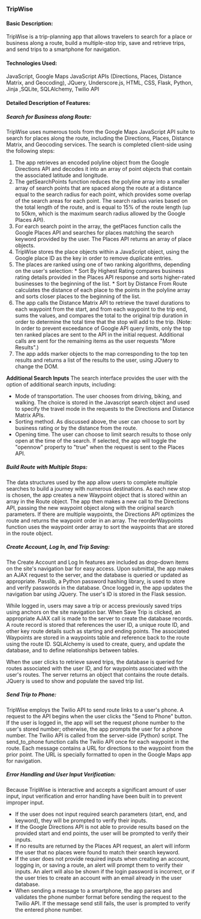 ### TripWise

#### Basic Description:
TripWise is a trip-planning app that allows travelers to search for a place or business along a route, build a multiple-stop trip, save and retrieve trips, and send trips to a smartphone for navigation.

#### Technologies Used:
JavaScript, Google Maps JavaScript APIs (Directions, Places, Distance Matrix, and Geocoding), JQuery, Underscore.js, HTML, CSS, Flask, Python, Jinja ,SQLite, SQLAlchemy, Twilio API

#### Detailed Description of Features:

##### Search for Business along Route:
TripWise uses numerous tools from the Google Maps JavaScript API suite to search for places along the route, including the Directions, Places, Distance Matrix, and Geocoding services. The search is completed client-side using the following steps:
  1. The app retrieves an encoded polyline object from the Google Directions API and decodes it into an array of point objects that contain the associated latitude and longitude.
  2. The getSearchPoints function reduces the polyline array into a smaller array of search points that are spaced along the route at a distance equal to the search radius for each point, which provides some overlap of the search areas for each point. The search radius varies based on the total length of the route, and is equal to 15% of the route length (up to 50km, which is the maximum search radius allowed by the Google Places API).
  3. For earch search point in the array, the getPlaces function calls the Google Places API and searches for places matching the search keyword provided by the user. The Places API returns an array of place objects.
  4. TripWise stores the place objects within a JavaScript object, using the Google place ID as the key in order to remove duplicate entries. 
  5. The places are ranked using one of two ranking algorithms, depending on the user's selection:
    * Sort By Highest Rating compares business rating details provided in the Places API response and sorts higher-rated businesses to the beginning of the list.
    * Sort by Distance From Route calculates the distance of each place to the points in the polyline array and sorts closer places to the beginning of the list.
  6. The app calls the Distance Matrix API to retrieve the travel durations to each waypoint from the start, and from each waypoint to the trip end, sums the values, and compares the total to the original trip duration in order to determine the total time that the stop will add to the trip. (Note: In order to prevent exceedance of Google API query limits, only the top ten ranked places are sent to the API in the initial request. Additional calls are sent for the remaining items as the user requests "More Results".)
  7. The app adds marker objects to the map corresponding to the top ten results and returns a list of the results to the user, using JQuery to change the DOM.

**Additional Search Inputs**
  The search interface provides the user with the option of additional search inputs, including:
  * Mode of transportation. The user chooses from driving, biking, and walking. The choice is stored in the Javascript search object and used to specify the travel mode in the requests to the Directions and Distance Matrix APIs.
  * Sorting method. As discussed above, the user can choose to sort by business rating or by the distance from the route.
  * Opening time. The user can choose to limit search results to those only open at the time of the search. If selected, the app will toggle the "opennow" property to "true" when the request is sent to the Places API.

##### Build Route with Multiple Stops:
The data structures used by the app allow users to complete multiple searches to build a journey with numerous destinations. As each new stop is chosen, the app creates a new Waypoint object that is stored within an array in the Route object. The app then makes a new call to the Directions API, passing the new waypoint object along with the original search parameters. If there are multiple waypoints, the Directions API optimizes the route and returns the waypoint order in an array. The reorderWaypoints function uses the waypoint order array to sort the waypoints that are stored in the route object.

##### Create Account, Log In, and Trip Saving:
The Create Account and Log In features are included as drop-down items on the site's navigation bar for easy access. Upon submittal, the app makes an AJAX request to the server, and the database is queried or updated as appropriate. Passlib, a Python password hashing library, is used to store and verify passwords in the database. Once logged in, the app updates the navigation bar using JQuery. The user's ID is stored in the Flask session.

While logged in, users may save a trip or access previously saved trips using anchors on the site navigation bar. When Save Trip is clicked, an appropriate AJAX call is made to the server to create the database records. A route record is stored that references the user ID, a unique route ID, and other key route details such as starting and ending points. The associated Waypoints are stored in a waypoints table and reference back to the route using the route ID. SQLAlchemy is used to create, query, and update the database, and to define relationships between tables.

When the user clicks to retrieve saved trips, the database is queried for routes associated with the user ID, and for waypoints associated with the user's routes. The server returns an object that contains the route details. JQuery is used to show and populate the saved trip list.

##### Send Trip to Phone:
TripWise employs the Twilio API to send route links to a user's phone. A request to the API begins when the user clicks the "Send to Phone" button. If the user is logged in, the app will set the request phone number to the user's stored number; otherwise, the app prompts the user for a phone number. The Twilio API is called from the server-side (Python) script. The send_to_phone function calls the Twilio API once for each waypoint in the route. Each message contains a URL for directions to the waypoint from the prior point. The URL is specially formatted to open in the Google Maps app for navigation.

##### Error Handling and User Input Verification:
Because TripWise is interactive and accepts a significant amount of user input, input verification and error handling have been built in to prevent improper input.
  * If the user does not input required search parameters (start, end, and keyword), they will be prompted to verify their inputs.
  * If the Google Directions API is not able to provide results based on the provided start and end points, the user will be prompted to verify their inputs.
  * If no results are returned by the Places API request, an alert will inform the user that no places were found to match their search keyword.
  * If the user does not provide required inputs when creating an account, logging in, or saving a route, an alert will prompt them to verify their inputs. An alert will also be shown if the login password is incorrect, or if the user tries to create an account with an email already in the user database.
  * When sending a message to a smartphone, the app parses and validates the phone number format before sending the request to the Twilio API. If the message send still fails, the user is prompted to verify the entered phone number.



